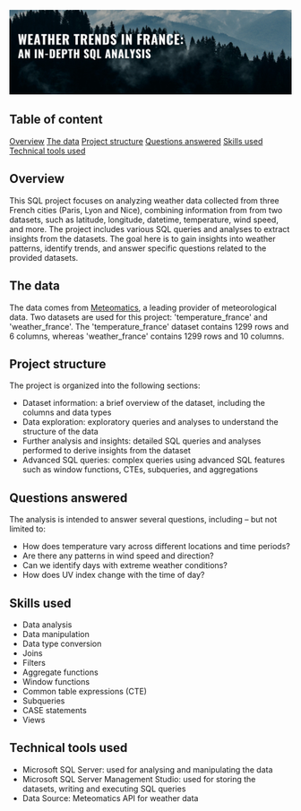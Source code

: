 ![](https://github.com/RahalK/SQL_weather_trends_France/blob/main/weather_trends_france_banner.png)

## Table of content
[Overview](#Overview)
[The data](#The-data)
[Project structure](#Project-structure)
[Questions answered](#Questions-answered)
[Skills used](#Skills-used)
[Technical tools used](#Technical-tools-used)

## Overview
This SQL project focuses on analyzing weather data collected from three French cities (Paris, Lyon and Nice), combining information from from two datasets, such as latitude, longitude, 
datetime, temperature, wind speed, and more. 
The project includes various SQL queries and analyses to extract insights from the datasets. 
The goal here is to gain insights into weather patterns, identify trends, and answer specific questions related to the provided datasets.

## The data
The data comes from [Meteomatics](https://www.meteomatics.com/), a leading provider of meteorological data. Two datasets are used for this project: 'temperature_france' and 'weather_france'.
The 'temperature_france' dataset contains 1299 rows and 6 columns, whereas 'weather_france' contains 1299 rows and 10 columns.

## Project structure
The project is organized into the following sections:
* Dataset information: a brief overview of the dataset, including the columns and data types
* Data exploration: exploratory queries and analyses to understand the structure of the data
* Further analysis and insights: detailed SQL queries and analyses performed to derive insights from the dataset
* Advanced SQL queries: complex queries using advanced SQL features such as window functions, CTEs, subqueries, and aggregations

## Questions answered
The analysis is intended to answer several questions, including – but not limited to:
* How does temperature vary across different locations and time periods?
* Are there any patterns in wind speed and direction?
* Can we identify days with extreme weather conditions?
* How does UV index change with the time of day?

## Skills used
* Data analysis
* Data manipulation
* Data type conversion
* Joins
* Filters
* Aggregate functions
* Window functions
* Common table expressions (CTE)
* Subqueries
* CASE statements
* Views

## Technical tools used
* Microsoft SQL Server: used for analysing and manipulating the data
* Microsoft SQL Server Management Studio: used for storing the datasets, writing and executing SQL queries
* Data Source: Meteomatics API for weather data
